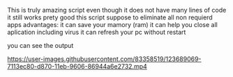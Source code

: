 This is truly amazing script even though it does not have many lines of code it still works prety good 
this script suppose to eliminate all non requierd apps 
advantages:
    it can save your mamory (ram)
    it can help you close all aplication including virus 
    it can refresh your pc without restart
   
you can see the output 

https://user-images.githubusercontent.com/83358519/123689069-7113ec80-d870-11eb-9606-86944a6e2732.mp4

